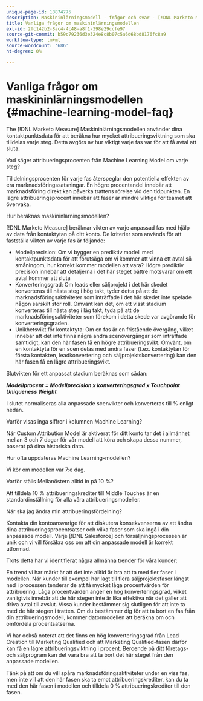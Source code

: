 ```yaml
---
unique-page-id: 18874775
description: Maskininlärningsmodell - frågor och svar - [!DNL Marketo Measure] - Produktdokumentation
title: Vanliga frågor om maskininlärningsmodellen
exl-id: 2fc142b2-8ac4-4c48-a8f1-398e29ccfe97
source-git-commit: b59c79236d3e324e8c8b07c5a6d68bd8176fc8a9
workflow-type: tm+mt
source-wordcount: '686'
ht-degree: 0%

---
```


# Vanliga frågor om maskininlärningsmodellen {#machine-learning-model-faq}

The [!DNL Marketo Measure] Maskininlärningsmodellen använder dina kontaktpunktsdata för att beräkna hur mycket attribueringsviktning som ska tilldelas varje steg. Detta avgörs av hur viktigt varje fas var för att få avtal att sluta.

Vad säger attribueringsprocenten från Machine Learning Model om varje steg?

Tilldelningsprocenten för varje fas återspeglar den potentiella effekten av era marknadsföringssatsningar. En högre procentandel innebär att marknadsföring direkt kan påverka trattens rörelse vid den tidpunkten. En lägre attribueringsprocent innebär att faser är mindre viktiga för teamet att övervaka.

Hur beräknas maskininlärningsmodellen?

[!DNL Marketo Measure] beräknar vikten av varje anpassad fas med hjälp av data från kontaktytan på ditt konto. De kriterier som används för att fastställa vikten av varje fas är följande:

* Modellprecision: Om vi bygger en prediktiv modell med kontaktpunktsdata för att förutsäga om vi kommer att vinna ett avtal så småningom, hur korrekt kommer modellen att vara? Högre prediktiv precision innebär att detaljerna i det här steget bättre motsvarar om ett avtal kommer att sluta
* Konverteringsgrad: Om leads eller säljprojekt i det här skedet konverteras till nästa steg i hög takt, tyder detta på att de marknadsföringsaktiviteter som inträffade i det här skedet inte spelade någon särskilt stor roll. Omvänt kan det, om ett visst stadium konverteras till nästa steg i låg takt, tyda på att de marknadsföringsaktiviteter som förekom i detta skede var avgörande för konverteringsgraden.
* Unikhetsvikt för kontaktyta: Om en fas är en fristående övergång, vilket innebär att det inte finns några andra scenövergångar som inträffade samtidigt, kan den här fasen få en högre attribueringsvikt. Omvänt, om en kontaktyta för en scen delas med andra faser (t.ex. kontaktytan för första kontakten, leadkonvertering och säljprojektskonvertering) kan den här fasen få en lägre attribueringsvikt.

Slutvikten för ett anpassat stadium beräknas som sådan:

**_Modellprocent = Modellprecision x konverteringsgrad x Touchpoint Uniqueness Weight_**

I slutet normaliseras alla anpassade scenvikter och konverteras till % enligt nedan.

Varför visas inga siffror i kolumnen Machine Learning?

När Custom Attribution Model är aktiverat för ditt konto tar det i allmänhet mellan 3 och 7 dagar för vår modell att köra och skapa dessa nummer, baserat på dina historiska data.

Hur ofta uppdateras Machine Learning-modellen?

Vi kör om modellen var 7:e dag.

Varför ställs Mellanöstern alltid in på 10 %?

Att tilldela 10 % attribueringskrediter till Middle Touches är en standardinställning för alla våra attribueringsmodeller.

När ska jag ändra min attribueringsfördelning?

Kontakta din kontoansvarige för att diskutera konsekvenserna av att ändra dina attribueringsprocentsatser och vilka faser som ska ingå i din anpassade modell. Varje [!DNL Salesforce] och försäljningsprocessen är unik och vi vill försäkra oss om att din anpassade modell är korrekt utformad.

Trots detta har vi identifierat några allmänna trender för våra kunder:

En trend vi har märkt är att det inte alltid är bra att ta med fler faser i modellen. När kunder till exempel har lagt till flera säljprojektsfaser längst ned i processen tenderar de att få mycket låga procentvärden för attribuering. Låga procentvärden anger en hög konverteringsgrad, vilket vanligtvis innebär att de här stegen inte är lika effektiva när det gäller att driva avtal till avslut. Vissa kunder bestämmer sig slutligen för att inte ta med de här stegen i tratten. Om du bestämmer dig för att ta bort en fas från din attribueringsmodell, kommer datormodellen att beräkna om och omfördela procentsatserna.

Vi har också noterat att det finns en hög konverteringsgrad från Lead Creation till Marketing Qualified och att Marketing Qualified-fasen därför kan få en lägre attribueringsviktning i procent. Beroende på ditt företags- och säljprogram kan det vara bra att ta bort det här steget från den anpassade modellen.

Tänk på att om du vill spåra marknadsföringsaktiviteter under en viss fas, men inte vill att den här fasen ska ta emot attribueringskrediter, kan du ta med den här fasen i modellen och tilldela 0 % attribueringskrediter till den fasen.

